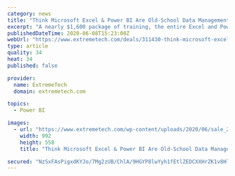 ```yaml
---
category: news
title: "Think Microsoft Excel & Power BI Are Old-School Data Management? Think Again."
excerpt: "A nearly $1,600 package of training, the entire Excel and Power BI course collection is on sale at less than $5 per course, just $34.96."
publishedDateTime: 2020-06-08T15:23:00Z
webUrl: "https://www.extremetech.com/deals/311430-think-microsoft-excel-power-bi-are-old-school-data-management-think-again"
type: article
quality: 34
heat: 34
published: false

provider:
  name: ExtremeTech
  domain: extremetech.com

topics:
  - Power BI

images:
  - url: "https://www.extremetech.com/wp-content/uploads/2020/06/sale_28692_primary_image_wide.jpg"
    width: 992
    height: 558
    title: "Think Microsoft Excel & Power BI Are Old-School Data Management? Think Again."

secured: "NzSxFAsPigxdKYJo/7Mg2zUB/ChlA/9HGYP8lwYyh1fEtlZEDCXXHrZK1v8Hl9A5kxpnOypg2Tw6ajcromguSJNWsX0fsKKNEY6ERmRWgpFSqq4xqsktH8Mzg1CUb85KCtYtnqpSrlR1+BWG+L5T59eGbuNQgV+NNF1UeGBybuuvnzUyJIxOeDwmAJgZZIJ1UJRZIRBxA51KVHelbLV8msjdl7Z02NHnh7bNwZ4+MH9om/nYFwZzfQBMx6swqwV7d46GvnqIiTvG1s5KcUBd5+5fC3LTFr2iRCNUPVgh1YR8QlmFkEG6c1x6SUfhEcQx;uX+XY62J4wgXHvTLIvooXQ=="
---
```


